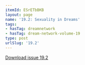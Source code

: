```yaml
---
itemId: ESrETbBKB
layout: page
name: '19.2: Sexuality in Dreams'
tags:
- hasTag: dreamnetwork
- hasTag: dream-network-volume-19
type: post
urlSlug: '19.2'
---
```

<a href="files/pdfs/Volume_19/19.2-Dream-Network-Vol-19-No-2.pdf" download="">Download issue 19.2</a>
